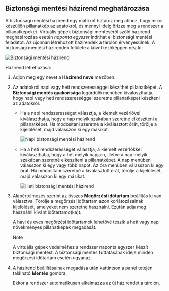 ## <a name="defining-a-backup-policy"></a>Biztonsági mentési házirend meghatározása
A biztonsági mentési házirend egy mátrixot határoz meg ahhoz, hogy mikor készüljön pillanatkép az adatokról, és mennyi ideig őrizze meg a rendszer a pillanatképeket. Virtuális gépek biztonsági mentéséről szóló házirend meghatározása esetén *naponta egyszer* indíthat el biztonsági mentési feladatot. Az újonnan létrehozott házirendek a tárolón érvényesülnek. A biztonsági mentési házirendek felülete a következőképpen néz ki:

![Biztonsági mentési házirend](./media/backup-create-policy-for-vms/backup-policy.png)

Házirend létrehozása:

1. Adjon meg egy nevet a **Házirend neve** mezőben.
2. Az adatokról napi vagy heti rendszerességgel készíthet pillanatképet. A **Biztonsági mentés gyakorisága** legördülő menüben kiválaszthatja, hogy napi vagy heti rendszerességgel szeretne pillanatképet készíteni az adatokról.
   
   * Ha a napi rendszerességet választja, a kiemelt vezérlővel kiválaszthatja, hogy a nap melyik szakában szeretné elkészíteni a pillanatképet. Ha módosítani szeretné a kiválasztott órát, törölje a kijelölését, majd válasszon ki egy másikat.
     
     ![Napi biztonsági mentési házirend](./media/backup-create-policy-for-vms/backup-policy-daily.png) <br/>
   * Ha a heti rendszerességet választja, a kiemelt vezérlőkkel kiválaszthatja, hogy a hét melyik napjain, illetve a nap melyik szakában szeretné elkészíteni a pillanatképet. A nap menüben válasszon ki egy vagy több napot. Az óra menüben válasszon ki egy órát. Ha módosítani szeretné a kiválasztott órát, törölje a kijelölését, majd válasszon ki egy másikat.
     
     ![Heti biztonsági mentési házirend](./media/backup-create-policy-for-vms/backup-policy-weekly.png)
3. Alapértelmezés szerint az összes **Megőrzési időtartam** beállítás ki van választva. Törölje a megőrzési időtartam azon korlátozásainak kijelölését, amelyeket nem szeretne használni. Ezután adja meg használni kívánt időtartamo(ka)t.
   
    A havi és éves megőrzési időtartamok lehetővé teszik a heti vagy napi növekményes pillanatképek megadását.
   
   > [!NOTE]
   > A virtuális gépek védelméhez a rendszer naponta egyszer készít biztonsági mentést. A biztonsági mentés futtatásának ideje minden megőrzési időtartam esetén ugyanaz.
   > 
   > 
4. A házirend beállításainak megadása után kattintson a panel tetején található **Mentés** gombra.
   
    Ekkor a rendszer automatikusan alkalmazza az új házirendet a tárolón.

